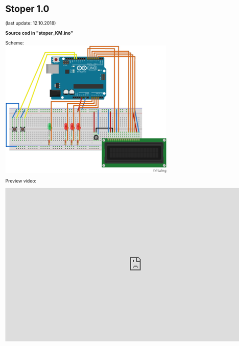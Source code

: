 # Stoper 1.0

(last update: 12.10.2018)

<b>Source cod in "stoper_KM.ino"</b>

Scheme:
![Scheme error](https://github.com/Kacper1263/arduino/blob/master/stoper/Stoper_1.0/stoper_KM_bb.png)

Preview video:
<iframe width="854" height="480" src="https://youtu.be/9ZXXsBcfOPM" frameborder="0" allowfullscreen></iframe>

